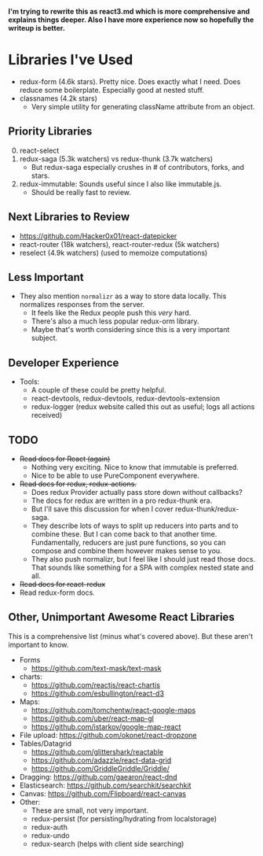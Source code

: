 **I'm trying to rewrite this as react3.md which is more comprehensive
  and explains things deeper. Also I have more experience now so
  hopefully the writeup is better.**

# Libraries I've Used

* redux-form (4.6k stars). Pretty nice. Does exactly what I need. Does
  reduce some boilerplate. Especially good at nested stuff.
* classnames (4.2k stars)
    * Very simple utility for generating className attribute from an
      object.

## Priority Libraries

0. react-select
1. redux-saga (5.3k watchers) vs redux-thunk (3.7k watchers)
    * But redux-saga especially crushes in # of contributors, forks,
      and stars.
2. redux-immutable: Sounds useful since I also like immutable.js.
    * Should be really fast to review.

## Next Libraries to Review

* https://github.com/Hacker0x01/react-datepicker
* react-router (18k watchers), react-router-redux (5k watchers)
* reselect (4.9k watchers) (used to memoize computations)

## Less Important

* They also mention `normalizr` as a way to store data locally. This
  normalizes responses from the server.
    * It feels like the Redux people push this *very* hard.
    * There's also a much less popular redux-orm library.
    * Maybe that's worth considering since this is a very important
      subject.

## Developer Experience

* Tools:
    * A couple of these could be pretty helpful.
    * react-devtools, redux-devtools, redux-devtools-extension
    * redux-logger (redux website called this out as useful; logs all
      actions received)

## TODO

* <del>Read docs for React (again)</del>
    * Nothing very exciting. Nice to know that immutable is preferred.
    * Nice to be able to use PureComponent everywhere.
* <del>Read docs for redux, redux-actions.</del>
    * Does redux Provider actually pass store down without callbacks?
    * The docs for redux are written in a pro redux-thunk era.
    * But I'll save this discussion for when I cover
      redux-thunk/redux-saga.
    * They describe lots of ways to split up reducers into parts and
      to combine these. But I can come back to that another
      time. Fundamentally, reducers are just pure functions, so you
      can compose and combine them however makes sense to you.
    * They also push normalizr, but I feel like I should just read
      those docs. That sounds like something for a SPA with complex
      nested state and all.
* <del>Read docs for react-redux</del>
* Read redux-form docs.

## Other, Unimportant Awesome React Libraries

This is a comprehensive list (minus what's covered above). But these
aren't important to know.

* Forms
  * https://github.com/text-mask/text-mask
* charts:
  * https://github.com/reactjs/react-chartjs
  * https://github.com/esbullington/react-d3
* Maps:
  * https://github.com/tomchentw/react-google-maps
  * https://github.com/uber/react-map-gl
  * https://github.com/istarkov/google-map-react
* File upload: https://github.com/okonet/react-dropzone
* Tables/Datagrid
  * https://github.com/glittershark/reactable
  * https://github.com/adazzle/react-data-grid
  * https://github.com/GriddleGriddle/Griddle/
* Dragging: https://github.com/gaearon/react-dnd
* Elasticsearch: https://github.com/searchkit/searchkit
* Canvas: https://github.com/Flipboard/react-canvas
* Other:
    * These are small, not very important.
    * redux-persist (for persisting/hydrating from localstorage)
    * redux-auth
    * redux-undo
    * redux-search (helps with client side searching)
